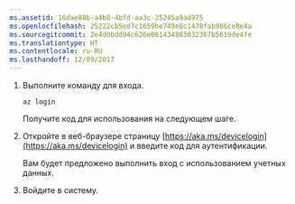 ```yaml
---
ms.assetid: 16dae88b-a4b8-4bfd-aa3c-25245a9ad975
ms.openlocfilehash: 25222cb5ed7c1659be749e8c1478fab906ce8e4a
ms.sourcegitcommit: 2e4d0bdd94c626e061434883032367b5619de4fe
ms.translationtype: HT
ms.contentlocale: ru-RU
ms.lasthandoff: 12/09/2017
---
```

1. Выполните команду для входа.

    ```azurecli-interactive
    az login
    ```

   Получите код для использования на следующем шаге.

1. Откройте в веб-браузере страницу [https://aka.ms/devicelogin](https://aka.ms/devicelogin) и введите код для аутентификации.

    Вам будет предложено выполнить вход с использованием учетных данных.

1. Войдите в систему.

